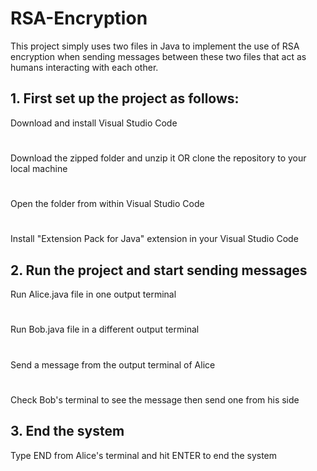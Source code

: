 # RSA-Encryption
This project simply uses two files in Java to implement the use of RSA 
encryption when sending messages between these two files that act as humans interacting with each other.

## 1. First set up the project as follows: 
Download and install Visual Studio Code
#
Download the zipped folder and unzip it OR clone the repository to your local machine
#
Open the folder from within Visual Studio Code
#
Install "Extension Pack for Java" extension in your Visual Studio Code

## 2. Run the project and start sending messages
Run Alice.java file in one output terminal
#
Run Bob.java file in a different output terminal
#
Send a message from the output terminal of Alice
#
Check Bob's terminal to see the message then send one from his side

## 3. End the system
Type END from Alice's terminal and hit ENTER to end the system